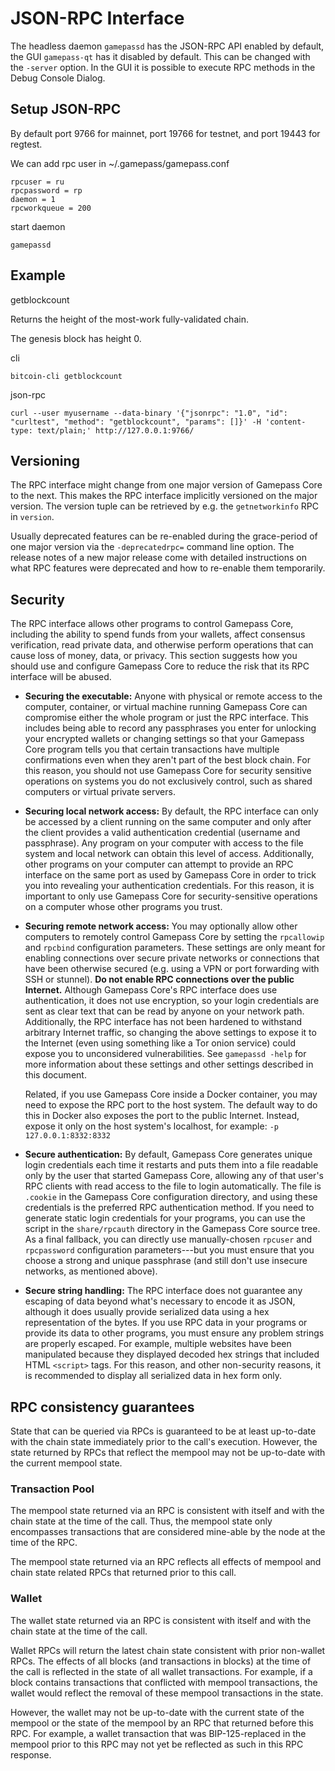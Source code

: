 # JSON-RPC Interface

The headless daemon `gamepassd` has the JSON-RPC API enabled by default, the GUI
`gamepass-qt` has it disabled by default. This can be changed with the `-server`
option. In the GUI it is possible to execute RPC methods in the Debug Console
Dialog.

## Setup JSON-RPC
By default port 9766 for mainnet, port 19766 for testnet,
and port 19443 for regtest.

We can add rpc user in  ~/.gamepass/gamepass.conf

``` 
rpcuser = ru
rpcpassword = rp
daemon = 1
rpcworkqueue = 200
```

start daemon
```
gamepassd
```

## Example
getblockcount

Returns the height of the most-work fully-validated chain.

The genesis block has height 0.

cli
```
bitcoin-cli getblockcount
```

json-rpc
```
curl --user myusername --data-binary '{"jsonrpc": "1.0", "id": "curltest", "method": "getblockcount", "params": []}' -H 'content-type: text/plain;' http://127.0.0.1:9766/
```


## Versioning

The RPC interface might change from one major version of Gamepass Core to the
next. This makes the RPC interface implicitly versioned on the major version.
The version tuple can be retrieved by e.g. the `getnetworkinfo` RPC in
`version`.

Usually deprecated features can be re-enabled during the grace-period of one
major version via the `-deprecatedrpc=` command line option. The release notes
of a new major release come with detailed instructions on what RPC features
were deprecated and how to re-enable them temporarily.

## Security

The RPC interface allows other programs to control Gamepass Core,
including the ability to spend funds from your wallets, affect consensus
verification, read private data, and otherwise perform operations that
can cause loss of money, data, or privacy.  This section suggests how
you should use and configure Gamepass Core to reduce the risk that its
RPC interface will be abused.

- **Securing the executable:** Anyone with physical or remote access to
  the computer, container, or virtual machine running Gamepass Core can
  compromise either the whole program or just the RPC interface.  This
  includes being able to record any passphrases you enter for unlocking
  your encrypted wallets or changing settings so that your Gamepass Core
  program tells you that certain transactions have multiple
  confirmations even when they aren't part of the best block chain.  For
  this reason, you should not use Gamepass Core for security sensitive
  operations on systems you do not exclusively control, such as shared
  computers or virtual private servers.

- **Securing local network access:** By default, the RPC interface can
  only be accessed by a client running on the same computer and only
  after the client provides a valid authentication credential (username
  and passphrase).  Any program on your computer with access to the file
  system and local network can obtain this level of access.
  Additionally, other programs on your computer can attempt to provide
  an RPC interface on the same port as used by Gamepass Core in order to
  trick you into revealing your authentication credentials.  For this
  reason, it is important to only use Gamepass Core for
  security-sensitive operations on a computer whose other programs you
  trust.

- **Securing remote network access:** You may optionally allow other
  computers to remotely control Gamepass Core by setting the `rpcallowip`
  and `rpcbind` configuration parameters.  These settings are only meant
  for enabling connections over secure private networks or connections
  that have been otherwise secured (e.g. using a VPN or port forwarding
  with SSH or stunnel).  **Do not enable RPC connections over the public
  Internet.**  Although Gamepass Core's RPC interface does use
  authentication, it does not use encryption, so your login credentials
  are sent as clear text that can be read by anyone on your network
  path.  Additionally, the RPC interface has not been hardened to
  withstand arbitrary Internet traffic, so changing the above settings
  to expose it to the Internet (even using something like a Tor onion
  service) could expose you to unconsidered vulnerabilities.  See
  `gamepassd -help` for more information about these settings and other
  settings described in this document.

    Related, if you use Gamepass Core inside a Docker container, you may
    need to expose the RPC port to the host system.  The default way to
    do this in Docker also exposes the port to the public Internet.
    Instead, expose it only on the host system's localhost, for example:
    `-p 127.0.0.1:8332:8332`

- **Secure authentication:** By default, Gamepass Core generates unique
  login credentials each time it restarts and puts them into a file
  readable only by the user that started Gamepass Core, allowing any of
  that user's RPC clients with read access to the file to login
  automatically.  The file is `.cookie` in the Gamepass Core
  configuration directory, and using these credentials is the preferred
  RPC authentication method.  If you need to generate static login
  credentials for your programs, you can use the script in the
  `share/rpcauth` directory in the Gamepass Core source tree.  As a final
  fallback, you can directly use manually-chosen `rpcuser` and
  `rpcpassword` configuration parameters---but you must ensure that you
  choose a strong and unique passphrase (and still don't use insecure
  networks, as mentioned above).

- **Secure string handling:** The RPC interface does not guarantee any
  escaping of data beyond what's necessary to encode it as JSON,
  although it does usually provide serialized data using a hex
  representation of the bytes.  If you use RPC data in your programs or
  provide its data to other programs, you must ensure any problem
  strings are properly escaped.  For example, multiple websites have
  been manipulated because they displayed decoded hex strings that
  included HTML `<script>` tags.  For this reason, and other
  non-security reasons, it is recommended to display all serialized data
  in hex form only.

## RPC consistency guarantees

State that can be queried via RPCs is guaranteed to be at least up-to-date with
the chain state immediately prior to the call's execution. However, the state
returned by RPCs that reflect the mempool may not be up-to-date with the
current mempool state.

### Transaction Pool

The mempool state returned via an RPC is consistent with itself and with the
chain state at the time of the call. Thus, the mempool state only encompasses
transactions that are considered mine-able by the node at the time of the RPC.

The mempool state returned via an RPC reflects all effects of mempool and chain
state related RPCs that returned prior to this call.

### Wallet

The wallet state returned via an RPC is consistent with itself and with the
chain state at the time of the call.

Wallet RPCs will return the latest chain state consistent with prior non-wallet
RPCs. The effects of all blocks (and transactions in blocks) at the time of the
call is reflected in the state of all wallet transactions. For example, if a
block contains transactions that conflicted with mempool transactions, the
wallet would reflect the removal of these mempool transactions in the state.

However, the wallet may not be up-to-date with the current state of the mempool
or the state of the mempool by an RPC that returned before this RPC. For
example, a wallet transaction that was BIP-125-replaced in the mempool prior to
this RPC may not yet be reflected as such in this RPC response.
